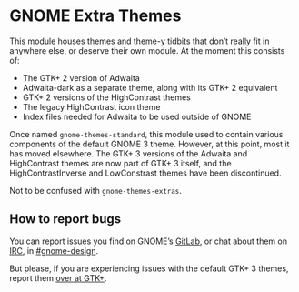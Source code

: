 GNOME Extra Themes
==================

This module houses themes and theme-y tidbits that don’t really fit in anywhere
else, or deserve their own module. At the moment this consists of:

 * The GTK+ 2 version of Adwaita
 * Adwaita-dark as a separate theme, along with its GTK+ 2 equivalent
 * GTK+ 2 versions of the HighContrast themes
 * The legacy HighContrast icon theme
 * Index files needed for Adwaita to be used outside of GNOME

Once named `gnome-themes-standard`, this module used to contain various
components of the default GNOME 3 theme. However, at this point, most it has
moved elsewhere. The GTK+ 3 versions of the Adwaita and HighContrast themes are
now part of GTK+ 3 itself, and the HighContrastInverse and LowConstrast themes
have been discontinued.

Not to be confused with `gnome-themes-extras`.

How to report bugs
------------------

You can report issues you find on GNOME’s [GitLab][1], or chat about them on
[IRC][2], in [#gnome-design][3].

But please, if you are experiencing issues with the default GTK+ 3 themes,
report them [over at GTK+][4].

[1]: https://gitlab.gnome.org/GNOME/gnome-themes-extra/issues
[2]: https://wiki.gnome.org/Community/GettingInTouch/IRC
[3]: irc://irc.gnome.org/gnome-design
[4]: https://bugzilla.gnome.org/enter_bug.cgi?product=gtk%2b
